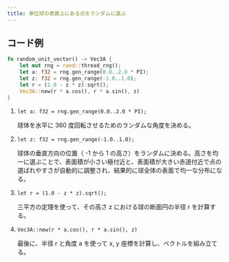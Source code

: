 ```yaml
---
title: 単位球の表面上にある点をランダムに選ぶ
---
```


## コード例
```rust
fn random_unit_vector() -> Vec3A {
    let mut rng = rand::thread_rng();
    let a: f32 = rng.gen_range(0.0..2.0 * PI);
    let z: f32 = rng.gen_range(-1.0..1.0);
    let r = (1.0 - z * z).sqrt();
    Vec3A::new(r * a.cos(), r * a.sin(), z)
}
```

1. `let a: f32 = rng.gen_range(0.0..2.0 * PI);`

    球体を水平に 360 度回転させるためのランダムな角度を決める。

2. `let z: f32 = rng.gen_range(-1.0..1.0);`

    球体の垂直方向の位置（ -1 から 1 の高さ）をランダムに決める。高さを均一に選ぶことで、表面積が小さい極付近と、表面積が大きい赤道付近で点の選ばれやすさが自動的に調整され、結果的に球全体の表面で均一な分布になる。

3. `let r = (1.0 - z * z).sqrt();`

    三平方の定理を使って、その高さ z における球の断面円の半径 r を計算する。

4. `Vec3A::new(r * a.cos(), r * a.sin(), z)`

    最後に、半径 r と角度 a を使って x, y 座標を計算し、ベクトルを組み立てる。

